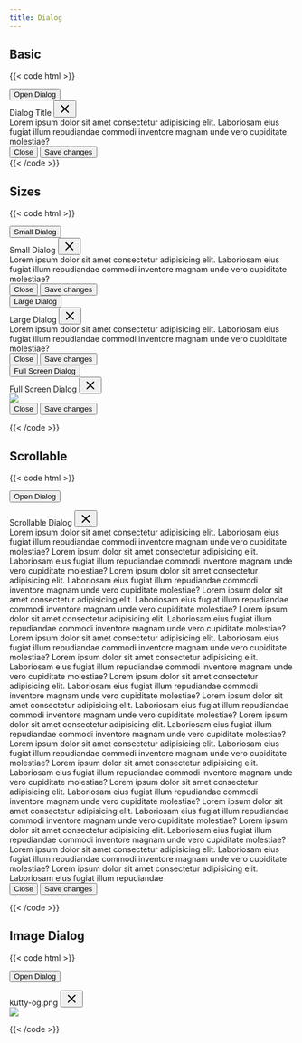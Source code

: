 ```yaml
---
title: Dialog
---
```


## Basic

{{< code html >}}

<div x-data="dialog()">
  <button class="btn btn-primary" x-spread="trigger">Open Dialog</button>

  <div class="dialog" x-spread="dialog" x-cloak>
    <div class="dialog-content">
      <div class="dialog-header">Dialog Title
        <button type="button" class="btn btn-light dialog-close" aria-label="Close" @click="close"><svg xmlns="http://www.w3.org/2000/svg" width="24" height="24" viewBox="0 0 24 24" fill="none" stroke="currentColor" stroke-width="2" stroke-linecap="round" stroke-linejoin="round"><line x1="18" y1="6" x2="6" y2="18"></line><line x1="6" y1="6" x2="18" y2="18"></line></svg></button>
      </div>
      <div class="dialog-body">Lorem ipsum dolor sit amet consectetur adipisicing elit. Laboriosam eius fugiat illum repudiandae commodi inventore magnam unde vero cupiditate molestiae?</div>
      <div class="dialog-footer">
        <button type="button" class="btn btn-light dialog-close" @click="close">Close</button>
        <button type="button" class="btn btn-primary">Save changes</button>
      </div>
    </div>
  </div>
</div>
{{< /code >}}

## Sizes

{{< code html >}}

<div class="btn-list">
  <div x-data="dialog()">
    <button class="btn btn-primary" x-spread="trigger" data-dialog="#smallDialog">Small Dialog</button>
    <div class="dialog dialog-sm" id="smallDialog" x-spread="dialog" x-cloak>
      <div class="dialog-content">
        <div class="dialog-header">Small Dialog
          <button type="button" class="btn btn-light dialog-close" aria-label="Close" @click="close"><svg xmlns="http://www.w3.org/2000/svg" width="24" height="24" viewBox="0 0 24 24" fill="none" stroke="currentColor" stroke-width="2" stroke-linecap="round" stroke-linejoin="round"><line x1="18" y1="6" x2="6" y2="18"></line><line x1="6" y1="6" x2="18" y2="18"></line></svg></button>
        </div>
        <div class="dialog-body">Lorem ipsum dolor sit amet consectetur adipisicing elit. Laboriosam eius fugiat illum repudiandae commodi inventore magnam unde vero cupiditate molestiae?</div>
        <div class="dialog-footer">
          <button type="button" class="btn btn-light dialog-close" @click="close">Close</button>
          <button type="button" class="btn btn-primary">Save changes</button>
        </div>
      </div>
    </div>
  </div>
  <div x-data="dialog()">
    <button class="btn btn-primary" x-spread="trigger" data-dialog="#largeDialog">Large Dialog</button>
    <div class="dialog dialog-lg" id="largeDialog" x-spread="dialog" x-cloak>
      <div class="dialog-content">
        <div class="dialog-header">Large Dialog
          <button type="button" class="btn btn-light dialog-close" aria-label="Close" @click="close"><svg xmlns="http://www.w3.org/2000/svg" width="24" height="24" viewBox="0 0 24 24" fill="none" stroke="currentColor" stroke-width="2" stroke-linecap="round" stroke-linejoin="round"><line x1="18" y1="6" x2="6" y2="18"></line><line x1="6" y1="6" x2="18" y2="18"></line></svg></button>
        </div>
        <div class="dialog-body">Lorem ipsum dolor sit amet consectetur adipisicing elit. Laboriosam eius fugiat illum repudiandae commodi inventore magnam unde vero cupiditate molestiae?</div>
        <div class="dialog-footer">
          <button type="button" class="btn btn-light dialog-close" @click="close">Close</button>
          <button type="button" class="btn btn-primary">Save changes</button>
        </div>
      </div>
    </div>
  </div>
  <div x-data="dialog()">
    <button class="btn btn-primary" x-spread="trigger" data-dialog="#fullDialog">Full Screen Dialog</button>
    <div class="dialog dialog-full" id="fullDialog" x-spread="dialog" x-cloak>
      <div class="dialog-content">
        <div class="dialog-header">Full Screen Dialog
          <button type="button" class="btn btn-light dialog-close" aria-label="Close" @click="close"><svg xmlns="http://www.w3.org/2000/svg" width="24" height="24" viewBox="0 0 24 24" fill="none" stroke="currentColor" stroke-width="2" stroke-linecap="round" stroke-linejoin="round"><line x1="18" y1="6" x2="6" y2="18"></line><line x1="6" y1="6" x2="18" y2="18"></line></svg></button>
        </div>
        <div class="dialog-body"><img class="w-5/6 mx-auto rounded" src="/og.png" /></div>
        <div class="dialog-footer">
          <button type="button" class="btn btn-light dialog-close" @click="close">Close</button>
          <button type="button" class="btn btn-primary">Save changes</button>
        </div>
      </div>
    </div>
  </div>
</div>

</div>

{{< /code >}}

## Scrollable

{{< code html >}}

<div x-data="dialog()">

<button class="btn btn-primary" x-spread="trigger" data-dialog="#scrollableDialog">Open Dialog</button>

<div class="dialog" id="scrollableDialog" x-spread="dialog" x-cloak>
  <div class="dialog-content">
    <div class="dialog-header">Scrollable Dialog
      <button type="button" class="btn btn-light dialog-close" aria-label="Close" @click="close"><svg xmlns="http://www.w3.org/2000/svg" width="24" height="24" viewBox="0 0 24 24" fill="none" stroke="currentColor" stroke-width="2" stroke-linecap="round" stroke-linejoin="round"><line x1="18" y1="6" x2="6" y2="18"></line><line x1="6" y1="6" x2="18" y2="18"></line></svg></button>
    </div>
    <div class="dialog-body">
      Lorem ipsum dolor sit amet consectetur adipisicing elit. Laboriosam eius fugiat illum repudiandae commodi inventore magnam unde vero cupiditate molestiae? Lorem ipsum dolor sit amet consectetur adipisicing elit. Laboriosam eius fugiat illum repudiandae commodi inventore magnam unde vero cupiditate molestiae? Lorem ipsum dolor sit amet consectetur adipisicing elit. Laboriosam eius fugiat illum repudiandae commodi inventore magnam unde vero cupiditate molestiae? Lorem ipsum dolor sit amet consectetur adipisicing elit. Laboriosam eius fugiat illum repudiandae commodi inventore magnam unde vero cupiditate molestiae? Lorem ipsum dolor sit amet consectetur adipisicing elit. Laboriosam eius fugiat illum repudiandae commodi inventore magnam unde vero cupiditate molestiae? Lorem ipsum dolor sit amet consectetur adipisicing elit. Laboriosam eius fugiat illum repudiandae commodi inventore magnam unde vero cupiditate molestiae? Lorem ipsum dolor sit amet consectetur adipisicing elit. Laboriosam eius fugiat illum repudiandae commodi inventore magnam unde vero cupiditate molestiae? Lorem ipsum dolor sit amet consectetur adipisicing elit. Laboriosam eius fugiat illum repudiandae commodi inventore magnam unde vero cupiditate molestiae? Lorem ipsum dolor sit amet consectetur adipisicing elit. Laboriosam eius fugiat illum repudiandae commodi inventore magnam unde vero cupiditate molestiae? Lorem ipsum dolor sit amet consectetur adipisicing elit. Laboriosam eius fugiat illum repudiandae commodi inventore magnam unde vero cupiditate molestiae? Lorem ipsum dolor sit amet consectetur adipisicing elit. Laboriosam eius fugiat illum repudiandae commodi inventore magnam unde vero cupiditate molestiae? Lorem ipsum dolor sit amet consectetur adipisicing elit. Laboriosam eius fugiat illum repudiandae commodi inventore magnam unde vero cupiditate molestiae? Lorem ipsum dolor sit amet consectetur adipisicing elit. Laboriosam eius fugiat illum repudiandae commodi inventore magnam unde vero cupiditate molestiae? Lorem ipsum dolor sit amet consectetur adipisicing elit. Laboriosam eius fugiat illum repudiandae commodi inventore magnam unde vero cupiditate molestiae? Lorem ipsum dolor sit amet consectetur adipisicing elit. Laboriosam eius fugiat illum repudiandae commodi inventore magnam unde vero cupiditate molestiae? Lorem ipsum dolor sit amet consectetur adipisicing elit. Laboriosam eius fugiat illum repudiandae commodi inventore magnam unde vero cupiditate molestiae? Lorem ipsum dolor sit amet consectetur adipisicing elit. Laboriosam eius fugiat illum repudiandae
    </div>
    <div class="dialog-footer">
      <button type="button" class="btn btn-light dialog-close" @click="close">Close</button>
      <button type="button" class="btn btn-primary">Save changes</button>
    </div>
  </div>
</div>

</div>

{{< /code >}}

## Image Dialog

{{< code html >}}

<div x-data="dialog()">

<button class="btn btn-primary" x-spread="trigger" data-dialog="#imageDialog">Open Dialog</button>

<div class="dialog" id="imageDialog" x-spread="dialog" x-cloak>
  <div class="dialog-content">
    <div class="dialog-header"> kutty-og.png
      <button type="button" class="btn btn-light dialog-close" aria-label="Close" @click="close"><svg xmlns="http://www.w3.org/2000/svg" width="24" height="24" viewBox="0 0 24 24" fill="none" stroke="currentColor" stroke-width="2" stroke-linecap="round" stroke-linejoin="round"><line x1="18" y1="6" x2="6" y2="18"></line><line x1="6" y1="6" x2="18" y2="18"></line></svg></button>
    </div>
    <img class="w-full rounded-b" src="/og.png" />
  </div>
</div>

</div>

{{< /code >}}
